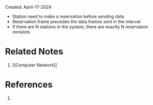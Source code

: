 Created: April-17-2024

- Station need to make a reservation before sending data
- Reservation frame precedes the data frames sent in the interval
- If there are N stations in the system, there are exactly N reservation minislots

# Related Notes

1. [[Computer Network]]
# References

1. 